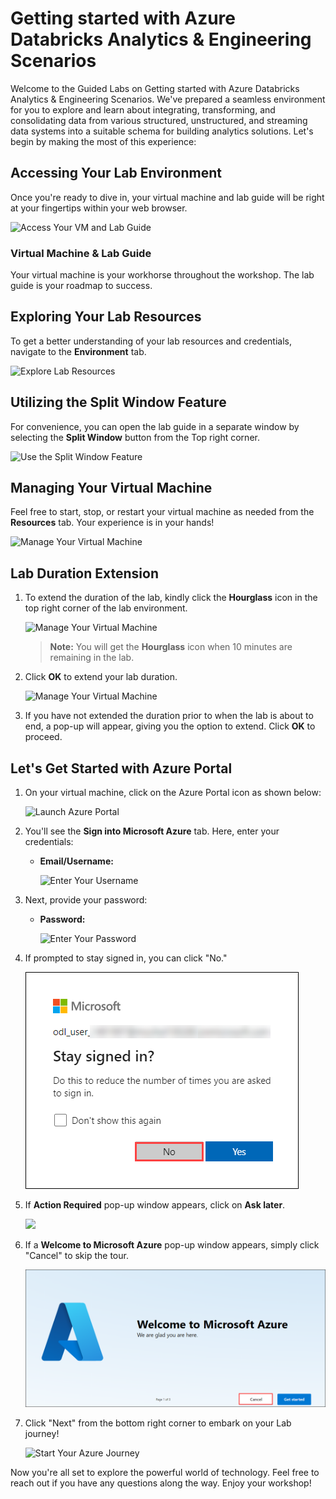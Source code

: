 # Getting started with Azure Databricks Analytics & Engineering Scenarios
 
Welcome to the Guided Labs on Getting started with Azure Databricks Analytics & Engineering Scenarios. We've prepared a seamless environment for you to explore and learn about integrating, transforming, and consolidating data from various structured, unstructured, and streaming data systems into a suitable schema for building analytics solutions. Let's begin by making the most of this experience:
 
## Accessing Your Lab Environment
 
Once you're ready to dive in, your virtual machine and lab guide will be right at your fingertips within your web browser.
 
![Access Your VM and Lab Guide](../Labs/images/labguide-1.png)

### Virtual Machine & Lab Guide
 
Your virtual machine is your workhorse throughout the workshop. The lab guide is your roadmap to success.
 
## Exploring Your Lab Resources
 
To get a better understanding of your lab resources and credentials, navigate to the **Environment** tab.
 
![Explore Lab Resources](../Labs/images/env-1.png)
 
## Utilizing the Split Window Feature
 
For convenience, you can open the lab guide in a separate window by selecting the **Split Window** button from the Top right corner.
 
![Use the Split Window Feature](../Labs/images/spl.png)
 
## Managing Your Virtual Machine
 
Feel free to start, stop, or restart your virtual machine as needed from the **Resources** tab. Your experience is in your hands!
 
![Manage Your Virtual Machine](../Labs/images/res.png)

## **Lab Duration Extension**

1. To extend the duration of the lab, kindly click the **Hourglass** icon in the top right corner of the lab environment. 

    ![Manage Your Virtual Machine](../Labs/images/gext.png)

    >**Note:** You will get the **Hourglass** icon when 10 minutes are remaining in the lab.

2. Click **OK** to extend your lab duration.
 
   ![Manage Your Virtual Machine](../Labs/images/gext2.png)

3. If you have not extended the duration prior to when the lab is about to end, a pop-up will appear, giving you the option to extend. Click **OK** to proceed.
 
## Let's Get Started with Azure Portal
 
1. On your virtual machine, click on the Azure Portal icon as shown below:
 
   ![Launch Azure Portal](../Labs/images/sc900-image(1).png)

 
2. You'll see the **Sign into Microsoft Azure** tab. Here, enter your credentials:
 
   - **Email/Username:** <inject key="AzureAdUserEmail"></inject>
 
       ![Enter Your Username](../Labs/images/sc900-image-1.png)
 
3. Next, provide your password:
 
   - **Password:** <inject key="AzureAdUserPassword"></inject>
 
      ![Enter Your Password](../Labs/images/sc900-image-2.png)
 
4. If prompted to stay signed in, you can click "No."

   ![](../Labs/images/Sign-in-no.png)

6. If **Action Required** pop-up window appears, click on **Ask later**.

     ![](../Labs/images/ActionRequired.png)
 
7. If a **Welcome to Microsoft Azure** pop-up window appears, simply click "Cancel" to skip the tour.

    ![](../Labs/images/Azure-cancel-tour.png)
 
9. Click "Next" from the bottom right corner to embark on your Lab journey!
 
   ![Start Your Azure Journey](../Labs/images/sc900-image(3).png)
 
Now you're all set to explore the powerful world of technology. Feel free to reach out if you have any questions along the way. Enjoy your workshop!

